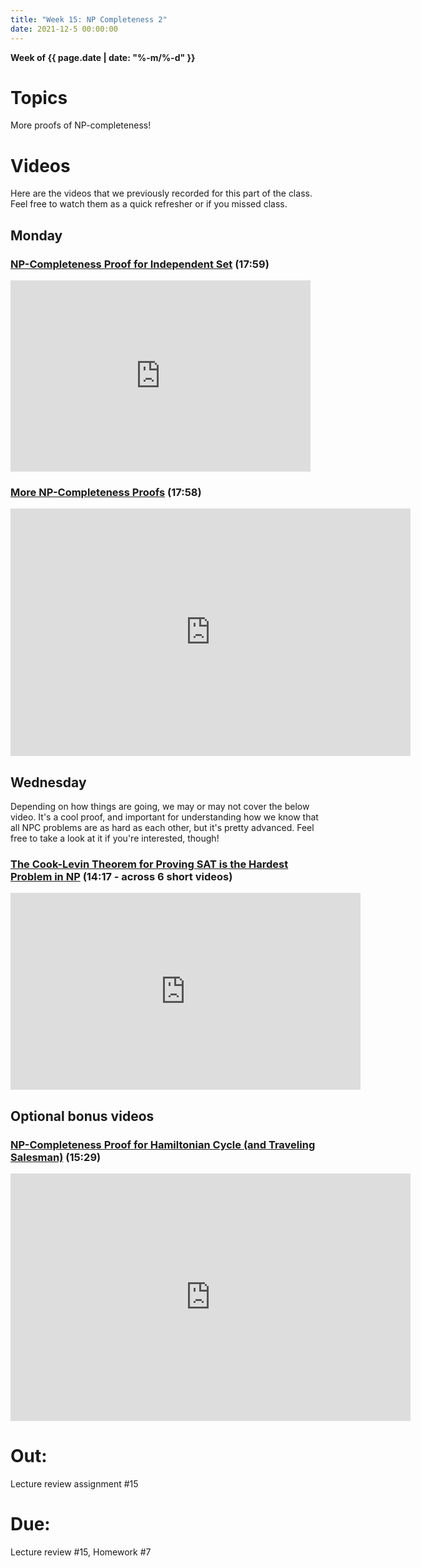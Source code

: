 ```yaml
---
title: "Week 15: NP Completeness 2"
date: 2021-12-5 00:00:00
---
```


**Week of {{ page.date | date: "%-m/%-d" }}**

# Topics

More proofs of NP-completeness!

# Videos

Here are the videos that we previously recorded for this part of the class. Feel free to watch them as a quick refresher or if you missed class.

## Monday

### [NP-Completeness Proof for Independent Set](https://mediaspace.msu.edu/media/Lecture+15.1+-+Independent+Set+NPC+Proof/1_1ufsvps4) (17:59)
<iframe id="kaltura_player" src="https://cdnapisec.kaltura.com/p/811482/sp/81148200/embedIframeJs/uiconf_id/27551951/partner_id/811482?iframeembed=true&playerId=kaltura_player&entry_id=1_1ufsvps4&flashvars[streamerType]=auto&amp;flashvars[localizationCode]=en&amp;flashvars[leadWithHTML5]=true&amp;flashvars[sideBarContainer.plugin]=true&amp;flashvars[sideBarContainer.position]=left&amp;flashvars[sideBarContainer.clickToClose]=true&amp;flashvars[chapters.plugin]=true&amp;flashvars[chapters.layout]=vertical&amp;flashvars[chapters.thumbnailRotator]=false&amp;flashvars[streamSelector.plugin]=true&amp;flashvars[EmbedPlayer.SpinnerTarget]=videoHolder&amp;flashvars[dualScreen.plugin]=true&amp;flashvars[hotspots.plugin]=1&amp;flashvars[Kaltura.addCrossoriginToIframe]=true&amp;&wid=1_lpub1umo" width="480" height="306" allowfullscreen webkitallowfullscreen mozAllowFullScreen allow="autoplay *; fullscreen *; encrypted-media *" sandbox="allow-forms allow-same-origin allow-scripts allow-top-navigation allow-pointer-lock allow-popups allow-modals allow-orientation-lock allow-popups-to-escape-sandbox allow-presentation allow-top-navigation-by-user-activation" frameborder="0" title="Kaltura Player"></iframe>

### [More NP-Completeness Proofs](https://mediaspace.msu.edu/media/Lecture+15.2+-+More+NPC+Proofs.mp4/1_xbojvxw5) (17:58)
<iframe id="kaltura_player" src="https://cdnapisec.kaltura.com/p/811482/sp/81148200/embedIframeJs/uiconf_id/27551951/partner_id/811482?iframeembed=true&playerId=kaltura_player&entry_id=1_xbojvxw5&flashvars[streamerType]=auto&amp;flashvars[localizationCode]=en&amp;flashvars[leadWithHTML5]=true&amp;flashvars[sideBarContainer.plugin]=true&amp;flashvars[sideBarContainer.position]=left&amp;flashvars[sideBarContainer.clickToClose]=true&amp;flashvars[chapters.plugin]=true&amp;flashvars[chapters.layout]=vertical&amp;flashvars[chapters.thumbnailRotator]=false&amp;flashvars[streamSelector.plugin]=true&amp;flashvars[EmbedPlayer.SpinnerTarget]=videoHolder&amp;flashvars[dualScreen.plugin]=true&amp;flashvars[hotspots.plugin]=1&amp;flashvars[Kaltura.addCrossoriginToIframe]=true&amp;&wid=1_nsle2lg6" width="640" height="396" allowfullscreen webkitallowfullscreen mozAllowFullScreen allow="autoplay *; fullscreen *; encrypted-media *" sandbox="allow-forms allow-same-origin allow-scripts allow-top-navigation allow-pointer-lock allow-popups allow-modals allow-orientation-lock allow-popups-to-escape-sandbox allow-presentation allow-top-navigation-by-user-activation" frameborder="0" title="Kaltura Player"></iframe>

## Wednesday

Depending on how things are going, we may or may not cover the below video. It's a cool proof, and important for understanding how we know that all NPC problems are as hard as each other, but it's pretty advanced. Feel free to take a look at it if you're interested, though!

### [The Cook-Levin Theorem for Proving SAT is the Hardest Problem in NP](https://www.youtube.com/watch?v=dKS4iDWQVnI&list=PLS4py2LeEJNDzezHTc0G3EsttsoKWQhGz) (14:17 - across 6 short videos)
<iframe width="560" height="315" src="https://www.youtube.com/embed/mIfhKFm1p-M" frameborder="0" allow="accelerometer; autoplay; clipboard-write; encrypted-media; gyroscope; picture-in-picture" allowfullscreen></iframe>


## Optional bonus videos

### [NP-Completeness Proof for Hamiltonian Cycle (and Traveling Salesman)](https://mediaspace.msu.edu/media/Lecture+15.3+-+Hamiltonian+Cycle+NPC+Proof/1_3fpm431y) (15:29)
<iframe id="kaltura_player" src="https://cdnapisec.kaltura.com/p/811482/sp/81148200/embedIframeJs/uiconf_id/27551951/partner_id/811482?iframeembed=true&playerId=kaltura_player&entry_id=1_3fpm431y&flashvars[streamerType]=auto&amp;flashvars[localizationCode]=en&amp;flashvars[leadWithHTML5]=true&amp;flashvars[sideBarContainer.plugin]=true&amp;flashvars[sideBarContainer.position]=left&amp;flashvars[sideBarContainer.clickToClose]=true&amp;flashvars[chapters.plugin]=true&amp;flashvars[chapters.layout]=vertical&amp;flashvars[chapters.thumbnailRotator]=false&amp;flashvars[streamSelector.plugin]=true&amp;flashvars[EmbedPlayer.SpinnerTarget]=videoHolder&amp;flashvars[dualScreen.plugin]=true&amp;flashvars[hotspots.plugin]=1&amp;flashvars[Kaltura.addCrossoriginToIframe]=true&amp;&wid=1_dkpr1m2s" width="640" height="396" allowfullscreen webkitallowfullscreen mozAllowFullScreen allow="autoplay *; fullscreen *; encrypted-media *" sandbox="allow-forms allow-same-origin allow-scripts allow-top-navigation allow-pointer-lock allow-popups allow-modals allow-orientation-lock allow-popups-to-escape-sandbox allow-presentation allow-top-navigation-by-user-activation" frameborder="0" title="Kaltura Player"></iframe>


# Out: 

Lecture review assignment #15

# Due:

Lecture review #15, Homework #7
